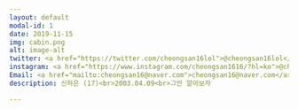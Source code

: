 ```yaml
---
layout: default
modal-id: 1
date: 2019-11-15
img: cabin.png
alt: image-alt
twitter: <a href="https://twitter.com/cheongsan16lol">@cheongsan16lol</a>
instagram: <a href="https://www.instagram.com/cheongsan1616/?hl=ko">@cheongsan1616</a>
Email: <a href="mailto:cheongsan16@naver.com">cheongsan16@naver.com</a>
description: 신하은 (17)<br>2003.04.09<br>그만 알아보자

---
```

